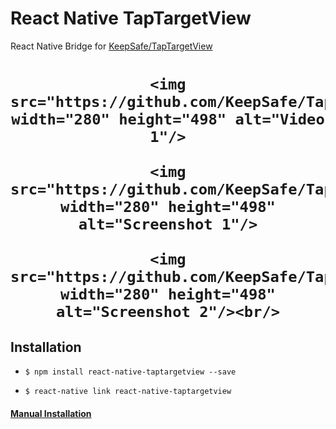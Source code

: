 # React Native TapTargetView
React Native Bridge for [KeepSafe/TapTargetView](https://github.com/KeepSafe/TapTargetView)

<h1 align="center">

    <img src="https://github.com/KeepSafe/TapTargetView/blob/master/.github/video.gif" width="280" height="498" alt="Video 1"/>

    <img src="https://github.com/KeepSafe/TapTargetView/blob/master/.github/screenshot1.png" width="280" height="498" alt="Screenshot 1"/>

    <img src="https://github.com/KeepSafe/TapTargetView/blob/master/.github/screenshot2.png" width="280" height="498" alt="Screenshot 2"/><br/>

</h1>

## Installation

- `$ npm install react-native-taptargetview --save`

- `$ react-native link react-native-taptargetview`

#### [Manual Installation](./Installation.md)
